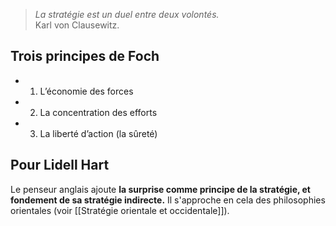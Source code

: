 >*La stratégie est un duel entre deux volontés.*<br/>
>Karl von Clausewitz. 

## Trois principes de Foch

- 1. L’économie des forces
- 2. La concentration des efforts
- 3. La liberté d’action (la sûreté)

## Pour Lidell Hart

Le penseur anglais ajoute **la surprise comme principe de la stratégie, et fondement de sa stratégie indirecte.** Il s'approche en cela des philosophies orientales (voir [[Stratégie orientale et occidentale]]).